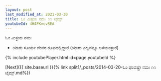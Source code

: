 ```yaml
---
layout: post
last_modified_at: 2021-03-30
title: ಓಂ ಮಿತ್ರಯ ನಮಃ ೧೧ ಟೈಮ್ಸ್
youtubeId: 4H4PKvcvREA
---
```

 
 
 ಓಂ ಮಿತ್ರಯ ನಮಃ  
 
 -  ಯಾರು ಸೂರ್ಯ ದೇವರ ರೂಪದಲ್ಲಿದ್ದಾರೆ (ಯಾರು ಎಲ್ಲವನ್ನೂ ಅಳೆಯುತ್ತಾರೆ) 
 
  
 
  
 
 
 
 
 
 


{% include youtubePlayer.html id=page.youtubeId %}
 
[Next]({{ site.baseurl }}{% link  split1/_posts/2014-03-20-ಓಂ ಥಂವಷ್ಟ್ರೇ ನಮಃ ೧೧ ಟೈಮ್ಸ್.md%})
 
